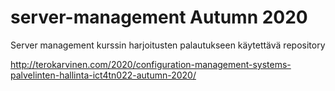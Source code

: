 # server-management Autumn 2020
Server management kurssin harjoitusten palautukseen käytettävä repository

http://terokarvinen.com/2020/configuration-management-systems-palvelinten-hallinta-ict4tn022-autumn-2020/
